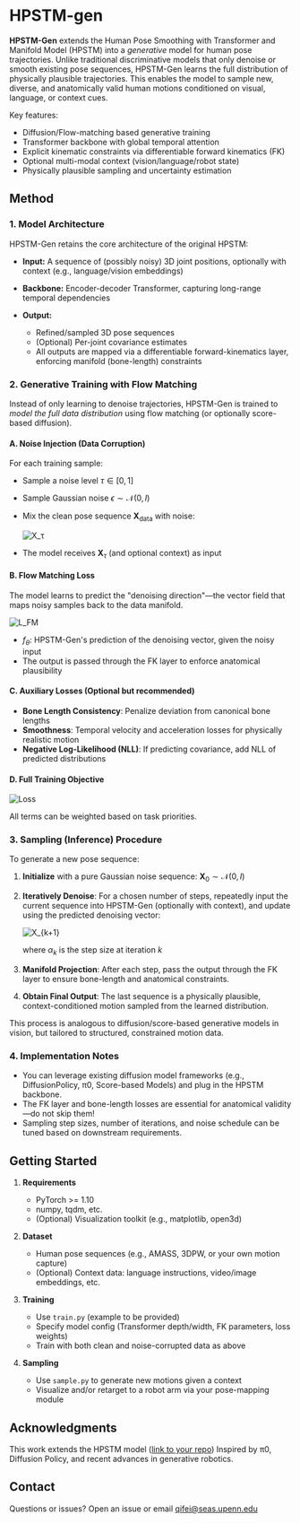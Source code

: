 # HPSTM-gen

**HPSTM-Gen** extends the Human Pose Smoothing with Transformer and Manifold Model (HPSTM) into a *generative* model for human pose trajectories.
Unlike traditional discriminative models that only denoise or smooth existing pose sequences, HPSTM-Gen learns the full distribution of physically plausible trajectories. This enables the model to sample new, diverse, and anatomically valid human motions conditioned on visual, language, or context cues.

Key features:

* Diffusion/Flow-matching based generative training
* Transformer backbone with global temporal attention
* Explicit kinematic constraints via differentiable forward kinematics (FK)
* Optional multi-modal context (vision/language/robot state)
* Physically plausible sampling and uncertainty estimation

## Method

### 1. **Model Architecture**

HPSTM-Gen retains the core architecture of the original HPSTM:

* **Input:** A sequence of (possibly noisy) 3D joint positions, optionally with context (e.g., language/vision embeddings)
* **Backbone:** Encoder-decoder Transformer, capturing long-range temporal dependencies
* **Output:**

  * Refined/sampled 3D pose sequences
  * (Optional) Per-joint covariance estimates
  * All outputs are mapped via a differentiable forward-kinematics layer, enforcing manifold (bone-length) constraints

### 2. **Generative Training with Flow Matching**

Instead of only learning to denoise trajectories, HPSTM-Gen is trained to *model the full data distribution* using flow matching (or optionally score-based diffusion).

#### **A. Noise Injection (Data Corruption)**

For each training sample:

* Sample a noise level $\tau \in [0, 1]$
* Sample Gaussian noise $\epsilon \sim \mathcal{N}(0, I)$
* Mix the clean pose sequence $\mathbf{X}_\text{data}$ with noise:

  <picture>
  <source
    media="(prefers-color-scheme: dark)"
    srcset="https://latex.codecogs.com/svg.image?%5Ccolor%7Bwhite%7D%7B%5Cmathbf%7BX%7D_%5Ctau%3D%5Ctau%5Ccdot%5Cmathbf%7BX%7D_%5Ctext%7Bdata%7D%2B%281-%5Ctau%29%5Ccdot%5Cepsilon%7D"
  />
  <img
    alt="X_τ"
    src="https://latex.codecogs.com/svg.image?%5Ccolor%7Bblack%7D%7B%5Cmathbf%7BX%7D_%5Ctau%3D%5Ctau%5Ccdot%5Cmathbf%7BX%7D_%5Ctext%7Bdata%7D%2B%281-%5Ctau%29%5Ccdot%5Cepsilon%7D"
  />
  </picture>

* The model receives $\mathbf{X}_\tau$ (and optional context) as input

#### **B. Flow Matching Loss**

The model learns to predict the "denoising direction"—the vector field that maps noisy samples back to the data manifold.

<picture>
  <source
    media="(prefers-color-scheme: dark)"
    srcset="https://latex.codecogs.com/svg.image?\color{white}{\mathcal{L}_\text{FM}=\mathbb{E}_{\mathbf{X}_\text{data},\tau,\epsilon}\left[\left\|f_\theta(\mathbf{X}_\tau,\text{context})-(\epsilon-\mathbf{X}_\text{data})\right\|^2\right]}"
  />
  <img
    alt="L_FM"
    src="https://latex.codecogs.com/svg.image?\color{black}{\mathcal{L}_\text{FM}=\mathbb{E}_{\mathbf{X}_\text{data},\tau,\epsilon}\left[\left\|f_\theta(\mathbf{X}_\tau,\text{context})-(\epsilon-\mathbf{X}_\text{data})\right\|^2\right]}"
  />
</picture>

* $f_\theta$: HPSTM-Gen's prediction of the denoising vector, given the noisy input
* The output is passed through the FK layer to enforce anatomical plausibility

#### **C. Auxiliary Losses (Optional but recommended)**

* **Bone Length Consistency**: Penalize deviation from canonical bone lengths
* **Smoothness**: Temporal velocity and acceleration losses for physically realistic motion
* **Negative Log-Likelihood (NLL)**: If predicting covariance, add NLL of predicted distributions

#### **D. Full Training Objective**

<picture>
  <source
    media="(prefers-color-scheme: dark)"
    srcset="https://latex.codecogs.com/svg.image?\color{white}{\mathcal{L}=\mathcal{L}_\text{FM}+\lambda_\text{bone}\,\mathcal{L}_\text{bone}+\lambda_\text{vel}\,\mathcal{L}_\text{vel}+\lambda_\text{accel}\,\mathcal{L}_\text{accel}+\lambda_\text{NLL}\,\mathcal{L}_\text{NLL}"
  />
  <img
    alt="Loss"
    src="https://latex.codecogs.com/svg.image?\color{black}{\mathcal{L}=\mathcal{L}_\text{FM}+\lambda_\text{bone}\,\mathcal{L}_\text{bone}+\lambda_\text{vel}\,\mathcal{L}_\text{vel}+\lambda_\text{accel}\,\mathcal{L}_\text{accel}+\lambda_\text{NLL}\,\mathcal{L}_\text{NLL}"
  />
</picture>


All terms can be weighted based on task priorities.

### 3. **Sampling (Inference) Procedure**

To generate a new pose sequence:

1. **Initialize** with a pure Gaussian noise sequence: $\mathbf{X}_0 \sim \mathcal{N}(0, I)$
2. **Iteratively Denoise**: For a chosen number of steps, repeatedly input the current sequence into HPSTM-Gen (optionally with context), and update using the predicted denoising vector:

   <picture>
   <source
     media="(prefers-color-scheme: dark)"
     srcset="https://latex.codecogs.com/svg.image?\color{white}{\mathbf{X}_{k+1}=\mathbf{X}_k+\alpha_k\,f_\theta(\mathbf{X}_k,\text{context})}"
    />
    <img
      alt="X_{k+1}"
      src="https://latex.codecogs.com/svg.image?\color{black}{\mathbf{X}_{k+1}=\mathbf{X}_k+\alpha_k\,f_\theta(\mathbf{X}_k,\text{context})}"
    />
    </picture>


   where $\alpha_k$ is the step size at iteration $k$
3. **Manifold Projection**: After each step, pass the output through the FK layer to ensure bone-length and anatomical constraints.
4. **Obtain Final Output**: The last sequence is a physically plausible, context-conditioned motion sampled from the learned distribution.

This process is analogous to diffusion/score-based generative models in vision, but tailored to structured, constrained motion data.

### 4. **Implementation Notes**

* You can leverage existing diffusion model frameworks (e.g., DiffusionPolicy, π0, Score-based Models) and plug in the HPSTM backbone.
* The FK layer and bone-length losses are essential for anatomical validity—do not skip them!
* Sampling step sizes, number of iterations, and noise schedule can be tuned based on downstream requirements.

## Getting Started

1. **Requirements**

   * PyTorch >= 1.10
   * numpy, tqdm, etc.
   * (Optional) Visualization toolkit (e.g., matplotlib, open3d)

2. **Dataset**

   * Human pose sequences (e.g., AMASS, 3DPW, or your own motion capture)
   * (Optional) Context data: language instructions, video/image embeddings, etc.

3. **Training**

   * Use `train.py` (example to be provided)
   * Specify model config (Transformer depth/width, FK parameters, loss weights)
   * Train with both clean and noise-corrupted data as above

4. **Sampling**

   * Use `sample.py` to generate new motions given a context
   * Visualize and/or retarget to a robot arm via your pose-mapping module


## Acknowledgments

This work extends the HPSTM model ([link to your repo](https://github.com/Qifei-C/HPSTM))
Inspired by π0, Diffusion Policy, and recent advances in generative robotics.

## Contact

Questions or issues?
Open an issue or email [qifei@seas.upenn.edu](mailto:qifei@seas.upenn.edu)
